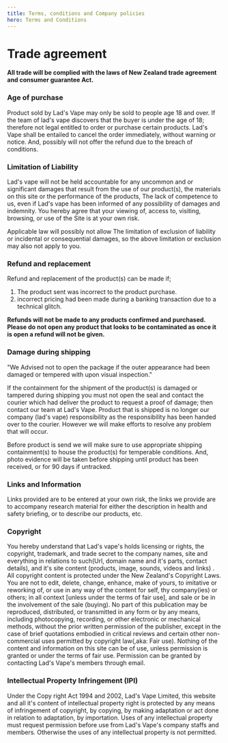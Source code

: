 ```yaml
---
title: Terms, conditions and Company policies
hero: Terms and Conditions
---
```


# Trade agreement
__All trade will be complied with the laws of New Zealand trade agreement and consumer guarantee  Act.__

### Age of purchase
Product sold by Lad's Vape may only be sold to people age 18 and over. If the team of lad's vape discovers that the buyer is under the age of 18; therefore not legal entitled to order or purchase certain products. Lad's Vape shall be entailed to cancel the order immediately, without warning or notice. And, possibly will not offer the refund due to the breach of conditions.

### Limitation of Liability 
Lad's vape will not be held accountable for any uncommon and or significant damages that result from the use of our product(s), the materials on this site or the performance of the products, The lack of competence to us, even if Lad's vape has been informed of any possibility of damages and indemnity. You hereby agree that your viewing of, access to, visiting, browsing, or use of the Site is at your own risk.

 Applicable law will possibly not allow The limitation of exclusion of liability or incidental or consequential damages, so the above limitation or exclusion may also not apply to you.

### Refund and replacement
Refund and replacement of the product(s) can be made if;

1. The product sent was incorrect to the product purchase.
2. incorrect pricing had been made during a banking transaction due to a technical glitch.

__Refunds will not be made to any products confirmed and purchased. Please do not open any product that looks to be contaminated as once it is open a refund will not be given.__

### Damage during shipping
"We Advised not to open the package if the outer appearance had been damaged or tempered with upon visual inspection." 

If the containment for the shipment of the product(s) is damaged or tampered during shipping you must not open the seal and contact the courier which had deliver the product to request a proof of damage; then contact our team at Lad's Vape. 
Product that is shipped is no longer our company (lad's vape) responsibility as the responsibility has been handed over to the courier. However we will make efforts to resolve any problem that will occur.

Before product is send we will make sure to use appropriate shipping containment(s) to house the product(s) for temperable conditions. And, photo evidence will be taken before shipping until product has been received, or for 90 days if untracked.

### Links and Information
Links provided are to be entered at your own risk, the links we provide are to accompany research material for either the description in health and safety briefing, or to describe our products, etc.

### Copyright
You hereby understand that Lad's vape's holds licensing or rights, the copyright, trademark, and trade secret to the company names, site and everything in relations to such(Url, domain name and it's parts, contact details), and it's site content (products, image, sounds, videos and links) . All copyright content is protected under the New Zealand's Copyright Laws. You are not to edit, delete, change, enhance, make of yours, to imitative or reworking of, or use in any way of the content for self, thy company(ies) or others; in all context [unless under the terms of fair use], and sale or be in the involvement of the sale (buying). No part of this publication may be reproduced, distributed, or transmitted in any form or by any means, including photocopying, recording, or other electronic or mechanical methods, without the prior written permission of the publisher, except in the case of brief quotations embodied in critical reviews and certain other non-commercial uses permitted by copyright law(,aka: Fair use). Nothing of the content and information on this site can be of use, unless permission is granted or under the terms of fair use. Permission can be granted by contacting Lad's Vape's members through email.


### Intellectual Property Infringement (IPI)
Under the Copy right Act 1994 and 2002, Lad's Vape Limited, this website and all it's content of intellectual property right is protected by any means of infringement of copyright, by copying, by making adaptation or act done in relation to adaptation, by importation.
Uses of any intellectual property must request permission before use from Lad's Vape's company staffs and members. Otherwise the uses of any intellectual property is not permitted.